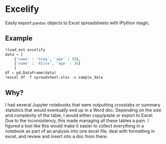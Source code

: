 # Excelify

Easily export `pandas` objects to Excel spreadsheets with IPython magic.

## Example

```python
%load_ext excelify
data = [
    {'name' : 'Greg', 'age' : 30},
    {'name' : 'Alice', 'age' : 36}
    ]
df = pd.DataFrame(data)
%excel df -f spreadsheet.xlsx -s sample_data
```

## Why?

I had several Jupyter notebooks that were outputting crosstabs or summary statistics that would eventually end up in a Word doc. Depending on the size and complexity of the table, I would either copy/paste or export to Excel. Due to the inconsistency, this made managing all these tables a pain. I figured a tool like this would make it easier to collect everything in a notebook as part of an analysis into one excel file, deal with formatting in excel, and review and insert into a doc from there.